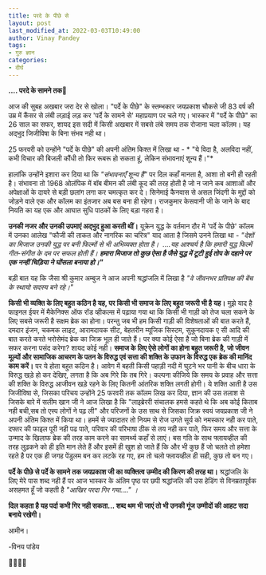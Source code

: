 ```yaml
---
title: परदे के पीछे से
layout: post
last_modified_at: 2022-03-03T10:49:00
author: Vinay Pandey
tags:
- गुरु ज्ञान
categories:
- दीर्घ
---
```

**.... परदे के सामने तक**🙏

आज की सुबह अखबार जरा देर से खोला। "पर्दे के पीछे" के स्तम्भकार जयप्रकाश चौकसे जी 83 वर्ष की उम्र में कैंसर से लंबी लड़ाई लड़ कर 'पर्दे के सामने से' महाप्रयाण पर चले गए। भास्कर में "पर्दे के पीछे" का 26 साल का सफर, शायद इस सदी में किसी अखबार में सबसे लंबे समय तक रोजाना चला कॉलम। यह अद्भुद जिजीविषा के बिना संभव नही था। 

25 फरवरी को उन्होंने "पर्दे के पीछे" की अपनी अंतिम किश्त में लिखा था - 
* "ये विदा है, अलविदा नहीं, कभी विचार की बिजली कौंधी तो फिर रूबरू हो सकता हूं, लेकिन संभावनाएं शून्य हैं।"*

 हालांकि उन्होंने इशारा कर दिया था कि *"संभावनाएँ शून्य हैं"* पर दिल कहाँ मानता है, आशा तो बनी ही रहती है। संभावना तो 1968 ओलंपिक में बॉब बीमन की लंबी कूद की तरह होती है जो न जाने कब आशाओं और अपेक्षाओं के दायरे से बड़ी छलांग लगा कर चमत्कृत कर दे। सिनेमाई कैनवास से असल जिंदगी के मुद्दों को जोड़ने वाले एक और कॉलम का इंतजार अब बस बना ही रहेगा। राजकुमार केसवानी जी के जाने के बाद नियति का यह एक और आघात सुधि पाठकों के लिए बड़ा गहरा है। 

**उनकी नजर और उनकी उपमाएं अद्भुद हुआ करती थीं।** यूक्रेन युद्ध के वर्तमान दौर में 'पर्दे के पीछे' कॉलम में उनका आलेख  "फौजी की ताकत और नागरिक का चरित्र" याद आता है जिसमे उनने लिखा था - *"देशों का मिजाज उनकी युद्ध पर बनी फिल्मों से भी अभिव्यक्त होता है।  ....यह आश्चर्य है कि हमारी युद्ध फिल्में गीत-संगीत के दम पर सफल होती हैं। **हमारा मिजाज तो कुछ ऐसा है जैसे युद्ध में टूटी हुई तोप के दहाने पर एक नन्हीं चिड़िया ने घोंसला बनाया हो।"***

बड़ी बात यह कि जैसा श्री कुमार अम्बुज ने आज अपनी श्रद्धांजलि में लिखा है *"वे जीवनभर प्रतिपक्ष की बेंच के स्थायो सदस्य बने रहे।"* 

**किसी भी व्यक्ति के लिए बहुत कठिन है यह, पर किसी भी समाज के लिए बहुत जरूरी भी है यह।** मुझे याद है फाइनल ईयर में मैकेनिक्स ऑफ रॉड व्हीकल्स में पढ़ाया गया था कि किसी भी गाड़ी को तेज चला सकने के लिए सबसे जरूरी है सक्षम ब्रेक का होना। परन्तु जब भी हम किसी गाड़ी की विशेषताओं की बात करते हैं, दमदार इंजन, चकमक लाइट, आरामदायक सीट, बेहतरीन म्यूजिक सिस्टम, सुकूनदायक ए सी आदि की बात करते करते भरोसेमंद ब्रेक का जिक्र भूल ही जाते हैं। पर क्या कोई ऐसा है जो बिना ब्रेक की गाड़ी में सफर करना पसंद करेगा? शायद कोई नही। **समाज के लिए ऐसे लोगों का होना बहुत जरूरी है, जो जीवन मूल्यों और सामाजिक आचरण के पतन के विरुद्ध एवं सत्ता की शक्ति के उफान के विरुद्ध एक ब्रेक की मानिंद काम करें।** पर ये होता बहुत कठिन है। आवेग में बहती किसी पहाड़ी नदी में घुटने भर पानी के बीच धारा के विरुद्ध खड़े हो कर देखिए, लगता है कि अब गिरे कि तब गिरे। कल्पना कीजिये कि समय के प्रवाह और सत्ता की शक्ति के विरुद्ध आजीवन खड़े रहने के लिए कितनी आंतरिक शक्ति लगती होगी। ये शक्ति आती है उस जिजीविषा से, जिसका परिचय उन्होंने 25 फरवरी तक कॉलम लिख कर दिया, ज्ञान की उस तलाश से जिसके बारे में सलीम खान जी ने आज लिखा है कि "लाइब्रेररी संचालक हमसे कहते थे कि अब कोई किताब नही बची,सब तो एस्प लोगों ने पढ़ ली" और परिजनों के उस साथ से जिसका जिक्र स्वयं जयप्रकाश जी ने अपनी अंतिम किश्त में किया था।  हममें से ज्यादातर तो नियम से रोज उगते सूर्य को नमस्कार नही कर पाते, दफ्तर की फाइल पूरी नही पढ पाते, परिवार की परिभाषा ठीक से तय नही कर पाते, फिर समय और सत्ता के उन्माद के खिलाफ ब्रेक की तरह काम करने का सामर्थ्य कहाँ से लाएं। बस गति के साथ फ्लायव्हील की तरह लुढ़कने को ही इति मान लेते हैं और इसमें ही खुश हो जाते हैं कि और भी कुछ हैं जो चलते तो हमेशा रहते है पर एक ही जगह पेंडुलम बन कर लटके रह गए, हम तो चलो फ्लायव्हील ही सही, कुछ तो बन गए। 

**पर्दे के पीछे से पर्दे के सामने तक जयप्रकाश जी का व्यक्तित्व उम्मीद की किरण की तरह था।** श्रद्धांजलि के लिए मेरे पास शब्द नही हैं पर आज भास्कर के अंतिम पृष्ठ पर छपी श्रद्धांजलि की उस हेडिंग से विनम्रतापूर्वक असहमत हूँ जो कहती है *"आखिर परदा गिर गया...." ।*

**दिल कहता है यह पर्दा कभी गिर नही सकता... शब्द थम भी जाएं तो भी उनकी गूंज उम्मीदों की आहट सदा बनाये रखेगी।**

आमीन।

-विनय पांडेय

🙏🌷🌷🙏


